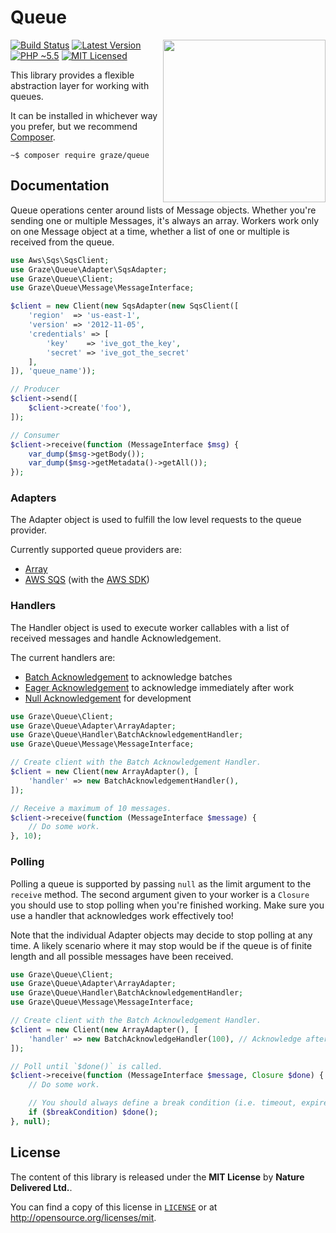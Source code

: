# Queue

<img align="right" src="http://i.giphy.com/100mhETqKYJNf2.gif" width="260 "/>

[![Build Status][ico-build]][travis]
[![Latest Version][ico-package]][package]
[![PHP ~5.5][ico-engine]][lang]
[![MIT Licensed][ico-license]][license]

This library provides a flexible abstraction layer for working with queues.

It can be installed in whichever way you prefer, but we recommend [Composer][package].

`~$ composer require graze/queue`

<!-- Links -->
[travis]: https://travis-ci.org/graze/queue
[lang]: https://secure.php.net
[package]: https://packagist.org/packages/graze/queue
[license]: https://github.com/graze/queue/blob/master/LICENSE

<!-- Images -->
[ico-license]: https://img.shields.io/packagist/l/graze/queue.svg
[ico-package]: https://img.shields.io/packagist/v/graze/queue.svg
[ico-build]: https://img.shields.io/travis/graze/queue/master.svg
[ico-engine]: https://img.shields.io/badge/php-%3E%3D5.5-8892BF.svg

## Documentation

Queue operations center around lists of Message objects. Whether you're sending
one or multiple Messages, it's always an array. Workers work only on one Message
object at a time, whether a list of one or multiple is received from the queue.

```php
use Aws\Sqs\SqsClient;
use Graze\Queue\Adapter\SqsAdapter;
use Graze\Queue\Client;
use Graze\Queue\Message\MessageInterface;

$client = new Client(new SqsAdapter(new SqsClient([
    'region'  => 'us-east-1',
    'version' => '2012-11-05',
    'credentials' => [
        'key'    => 'ive_got_the_key',
        'secret' => 'ive_got_the_secret'
    ],
]), 'queue_name'));

// Producer
$client->send([
    $client->create('foo'),
]);

// Consumer
$client->receive(function (MessageInterface $msg) {
    var_dump($msg->getBody());
    var_dump($msg->getMetadata()->getAll());
});
```

### Adapters

The Adapter object is used to fulfill the low level requests to the queue provider.

Currently supported queue providers are:

 - [Array](src/Adapter/ArrayAdapter.php)
 - [AWS SQS](src/Adapter/SqsAdapter.php) (with the [AWS SDK](http://aws.amazon.com/sdk-for-php/))

### Handlers

The Handler object is used to execute worker callables with a list of received messages and handle Acknowledgement.

The current handlers are:

 - [Batch Acknowledgement](src/Handler/BatchAcknowledgementHandler.php) to acknowledge batches
 - [Eager Acknowledgement](src/Handler/EagerAcknowledgementHandler.php) to acknowledge immediately after work
 - [Null Acknowledgement](src/Handler/NullAcknowledgementHandler.php) for development

```php
use Graze\Queue\Client;
use Graze\Queue\Adapter\ArrayAdapter;
use Graze\Queue\Handler\BatchAcknowledgementHandler;
use Graze\Queue\Message\MessageInterface;

// Create client with the Batch Acknowledgement Handler.
$client = new Client(new ArrayAdapter(), [
    'handler' => new BatchAcknowledgementHandler(),
]);

// Receive a maximum of 10 messages.
$client->receive(function (MessageInterface $message) {
    // Do some work.
}, 10);
```

### Polling

Polling a queue is supported by passing `null` as the limit argument to the
`receive` method. The second argument given to your worker is a `Closure` you
should use to stop polling when you're finished working. Make sure you use a
handler that acknowledges work effectively too!

Note that the individual Adapter objects may decide to stop polling at any time.
A likely scenario where it may stop would be if the queue is of finite length
and all possible messages have been received.

```php
use Graze\Queue\Client;
use Graze\Queue\Adapter\ArrayAdapter;
use Graze\Queue\Handler\BatchAcknowledgementHandler;
use Graze\Queue\Message\MessageInterface;

// Create client with the Batch Acknowledgement Handler.
$client = new Client(new ArrayAdapter(), [
    'handler' => new BatchAcknowledgeHandler(100), // Acknowledge after 100 messages.
]);

// Poll until `$done()` is called.
$client->receive(function (MessageInterface $message, Closure $done) {
    // Do some work.

    // You should always define a break condition (i.e. timeout, expired session, etc).
    if ($breakCondition) $done();
}, null);
```

## License

The content of this library is released under the **MIT License** by **Nature Delivered Ltd.**.

You can find a copy of this license in [`LICENSE`][license] or at http://opensource.org/licenses/mit.
